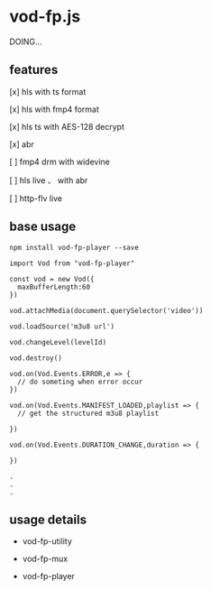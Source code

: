 # vod-fp.js

DOING...

## features

[x] hls with ts format

[x] hls with fmp4 format

[x] hls ts with AES-128 decrypt

[x] abr

[ ] fmp4 drm with widevine

[ ] hls live 、 with abr

[ ] http-flv live

## base usage

```
npm install vod-fp-player --save

import Vod from "vod-fp-player"

const vod = new Vod({
  maxBufferLength:60
})

vod.attachMedia(document.querySelector('video'))

vod.loadSource('m3u8 url')

vod.changeLevel(levelId)

vod.destroy()

vod.on(Vod.Events.ERROR,e => {
  // do someting when error occur
})

vod.on(Vod.Events.MANIFEST_LOADED,playlist => {
  // get the structured m3u8 playlist

})

vod.on(Vod.Events.DURATION_CHANGE,duration => {

})

.
.
.

```

## usage details

- vod-fp-utility

- vod-fp-mux

- vod-fp-player
